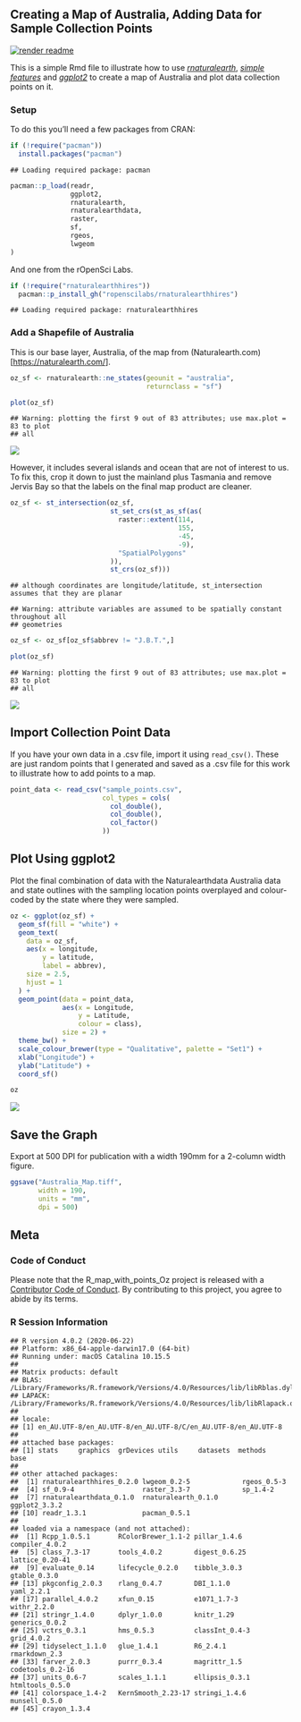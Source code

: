 
## Creating a Map of Australia, Adding Data for Sample Collection Points

[![render
readme](https://github.com/adamhsparks/R_map_with_points_Oz/workflows/render%20readme/badge.svg)](https://github.com/adamhsparks/R_map_with_points_Oz/actions?query=workflow%3A%22render+readme%22)

This is a simple Rmd file to illustrate how to use
[*rnaturalearth*](https://github.com/ropenscilabs/rnaturalearth),
[*simple
features*](https://cran.r-project.org/web/packages/sf/vignettes/sf1.html)
and [*ggplot2*](https://CRAN.R-project.org/package=ggplot2) to create a
map of Australia and plot data collection points on it.

### Setup

To do this you’ll need a few packages from CRAN:

``` r
if (!require("pacman"))
  install.packages("pacman")
```

    ## Loading required package: pacman

``` r
pacman::p_load(readr,
               ggplot2,
               rnaturalearth,
               rnaturalearthdata,
               raster,
               sf,
               rgeos,
               lwgeom
)
```

And one from the rOpenSci Labs.

``` r
if (!require("rnaturalearthhires"))
  pacman::p_install_gh("ropenscilabs/rnaturalearthhires")
```

    ## Loading required package: rnaturalearthhires

### Add a Shapefile of Australia

This is our base layer, Australia, of the map from
(Naturalearth.com)\[<https://naturalearth.com/>\].

``` r
oz_sf <- rnaturalearth::ne_states(geounit = "australia",
                                  returnclass = "sf")

plot(oz_sf)
```

    ## Warning: plotting the first 9 out of 83 attributes; use max.plot = 83 to plot
    ## all

![](README_files/figure-gfm/australia-1.png)<!-- -->

However, it includes several islands and ocean that are not of interest
to us. To fix this, crop it down to just the mainland plus Tasmania and
remove Jervis Bay so that the labels on the final map product are
cleaner.

``` r
oz_sf <- st_intersection(oz_sf,
                         st_set_crs(st_as_sf(as(
                           raster::extent(114,
                                          155,
                                          -45,
                                          -9),
                           "SpatialPolygons"
                         )),
                         st_crs(oz_sf)))
```

    ## although coordinates are longitude/latitude, st_intersection assumes that they are planar

    ## Warning: attribute variables are assumed to be spatially constant throughout all
    ## geometries

``` r
oz_sf <- oz_sf[oz_sf$abbrev != "J.B.T.",]

plot(oz_sf)
```

    ## Warning: plotting the first 9 out of 83 attributes; use max.plot = 83 to plot
    ## all

![](README_files/figure-gfm/crop_sf-1.png)<!-- -->

## Import Collection Point Data

If you have your own data in a .csv file, import it using `read_csv()`.
These are just random points that I generated and saved as a .csv file
for this work to illustrate how to add points to a map.

``` r
point_data <- read_csv("sample_points.csv",
                       col_types = cols(
                         col_double(),
                         col_double(),
                         col_factor()
                       ))
```

## Plot Using ggplot2

Plot the final combination of data with the Naturalearthdata Australia
data and state outlines with the sampling location points overplayed and
colour-coded by the state where they were sampled.

``` r
oz <- ggplot(oz_sf) +
  geom_sf(fill = "white") +
  geom_text(
    data = oz_sf,
    aes(x = longitude,
        y = latitude,
        label = abbrev),
    size = 2.5,
    hjust = 1
  ) +
  geom_point(data = point_data,
             aes(x = Longitude,
                 y = Latitude,
                 colour = class),
             size = 2) +
  theme_bw() +
  scale_colour_brewer(type = "Qualitative", palette = "Set1") +
  xlab("Longitude") +
  ylab("Latitude") +
  coord_sf()

oz
```

![](README_files/figure-gfm/plot-1.png)<!-- -->

## Save the Graph

Export at 500 DPI for publication with a width 190mm for a 2-column
width figure.

``` r
ggsave("Australia_Map.tiff",
       width = 190,
       units = "mm",
       dpi = 500)
```

## Meta

### Code of Conduct

Please note that the R\_map\_with\_points\_Oz project is released with a
[Contributor Code of
Conduct](https://contributor-covenant.org/version/2/0/CODE_OF_CONDUCT.html).
By contributing to this project, you agree to abide by its terms.

### R Session Information

    ## R version 4.0.2 (2020-06-22)
    ## Platform: x86_64-apple-darwin17.0 (64-bit)
    ## Running under: macOS Catalina 10.15.5
    ## 
    ## Matrix products: default
    ## BLAS:   /Library/Frameworks/R.framework/Versions/4.0/Resources/lib/libRblas.dylib
    ## LAPACK: /Library/Frameworks/R.framework/Versions/4.0/Resources/lib/libRlapack.dylib
    ## 
    ## locale:
    ## [1] en_AU.UTF-8/en_AU.UTF-8/en_AU.UTF-8/C/en_AU.UTF-8/en_AU.UTF-8
    ## 
    ## attached base packages:
    ## [1] stats     graphics  grDevices utils     datasets  methods   base     
    ## 
    ## other attached packages:
    ##  [1] rnaturalearthhires_0.2.0 lwgeom_0.2-5             rgeos_0.5-3             
    ##  [4] sf_0.9-4                 raster_3.3-7             sp_1.4-2                
    ##  [7] rnaturalearthdata_0.1.0  rnaturalearth_0.1.0      ggplot2_3.3.2           
    ## [10] readr_1.3.1              pacman_0.5.1            
    ## 
    ## loaded via a namespace (and not attached):
    ##  [1] Rcpp_1.0.5.1       RColorBrewer_1.1-2 pillar_1.4.6       compiler_4.0.2    
    ##  [5] class_7.3-17       tools_4.0.2        digest_0.6.25      lattice_0.20-41   
    ##  [9] evaluate_0.14      lifecycle_0.2.0    tibble_3.0.3       gtable_0.3.0      
    ## [13] pkgconfig_2.0.3    rlang_0.4.7        DBI_1.1.0          yaml_2.2.1        
    ## [17] parallel_4.0.2     xfun_0.15          e1071_1.7-3        withr_2.2.0       
    ## [21] stringr_1.4.0      dplyr_1.0.0        knitr_1.29         generics_0.0.2    
    ## [25] vctrs_0.3.1        hms_0.5.3          classInt_0.4-3     grid_4.0.2        
    ## [29] tidyselect_1.1.0   glue_1.4.1         R6_2.4.1           rmarkdown_2.3     
    ## [33] farver_2.0.3       purrr_0.3.4        magrittr_1.5       codetools_0.2-16  
    ## [37] units_0.6-7        scales_1.1.1       ellipsis_0.3.1     htmltools_0.5.0   
    ## [41] colorspace_1.4-2   KernSmooth_2.23-17 stringi_1.4.6      munsell_0.5.0     
    ## [45] crayon_1.3.4
